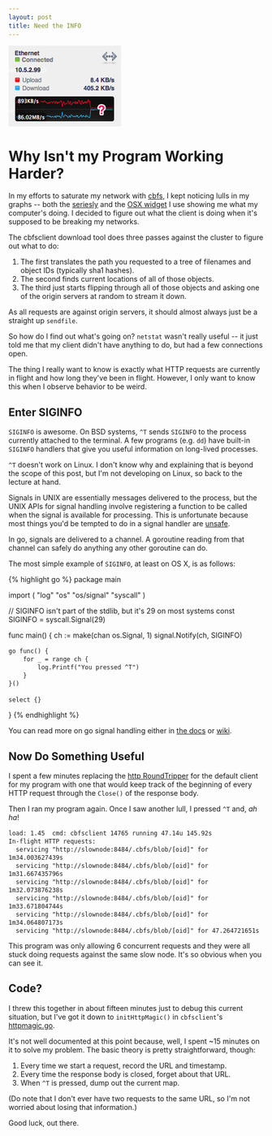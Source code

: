 ```yaml
---
layout: post
title: Need the INFO
---
```


<div>
  <img src="/images/notwork.png" alt="notwork"
      title="What are you doing?"
      class="floatright"/>
</div>

# Why Isn't my Program Working Harder?

In my efforts to saturate my network with [cbfs][cbfs], I kept
noticing lulls in my graphs -- both the [seriesly][seriesly] and the
[OSX widget][istatm] I use showing me what my computer's doing.  I
decided to figure out what the client is doing when it's supposed to
be breaking my networks.

The cbfsclient download tool does three passes against the cluster to
figure out what to do:

1. The first translates the path you requested to a tree of filenames
and object IDs (typically sha1 hashes).
2. The second finds current locations of all of those objects.
3. The third just starts flipping through all of those objects and
asking one of the origin servers at random to stream it down.

As all requests are against origin servers, it should almost always
just be a straight up `sendfile`.

So how do I find out what's going on?  `netstat` wasn't really useful --
it just told me that my client didn't have anything to do, but had a
few connections open.

The thing I really want to know is exactly what HTTP requests are
currently in flight and how long they've been in flight.  However, I
only want to know this when I observe behavior to be weird.

## Enter SIGINFO

`SIGINFO` is awesome.  On BSD systems, `^T` sends `SIGINFO` to the
process currently attached to the terminal.  A few programs
(e.g. `dd`) have built-in `SIGINFO` handlers that give you useful
information on long-lived processes.

`^T` doesn't work on Linux.  I don't know why and explaining that is
beyond the scope of this post, but I'm not developing on Linux, so
back to the lecture at hand.

Signals in UNIX are essentially messages delivered to the process, but
the UNIX APIs for signal handling involve registering a function to be
called when the signal is available for processing.  This is
unfortunate because most things you'd be tempted to do in a signal
handler are [unsafe][sighandler].

In go, signals are delivered to a channel.  A goroutine reading from
that channel can safely do anything any other goroutine can do.

The most simple example of `SIGINFO`, at least on OS X, is as follows:

{% highlight go %}
package main

import (
	"log"
	"os"
	"os/signal"
	"syscall"
)

// SIGINFO isn't part of the stdlib, but it's 29 on most systems
const SIGINFO = syscall.Signal(29)

func main() {
	ch := make(chan os.Signal, 1)
	signal.Notify(ch, SIGINFO)

	go func() {
		for _ = range ch {
			log.Printf("You pressed ^T")
		}
	}()

	select {}
}
{% endhighlight %}

You can read more on go signal handling either in [the docs][godocsig]
or [wiki][sigwiki].

## Now Do Something Useful

I spent a few minutes replacing the [http RoundTripper][httprt] for
the default client for my program with one that would keep track of
the beginning of every HTTP request through the `Close()` of the
response body.

Then I ran my program again.  Once I saw another lull, I pressed `^T`
and, *ah ha*!

    load: 1.45  cmd: cbfsclient 14765 running 47.14u 145.92s
    In-flight HTTP requests:
      servicing "http://slownode:8484/.cbfs/blob/[oid]" for 1m34.003627439s
      servicing "http://slownode:8484/.cbfs/blob/[oid]" for 1m31.667435796s
      servicing "http://slownode:8484/.cbfs/blob/[oid]" for 1m32.073876238s
      servicing "http://slownode:8484/.cbfs/blob/[oid]" for 1m33.671804744s
      servicing "http://slownode:8484/.cbfs/blob/[oid]" for 1m34.064807173s
      servicing "http://slownode:8484/.cbfs/blob/[oid]" for 47.264721651s

This program was only allowing 6 concurrent requests and they were all
stuck doing requests against the same slow node.  It's so obvious when
you can see it.

## Code?

I threw this together in about fifteen minutes just to debug this current
situation, but I've got it down to `initHttpMagic()` in `cbfsclient`'s
[httpmagic.go][httpmagic].

It's not well documented at this point because, well, I spent ~15
minutes on it to solve my problem.  The basic theory is pretty
straightforward, though:

1. Every time we start a request, record the URL and timestamp.
2. Every time the response body is closed, forget about that URL.
3. When `^T` is pressed, dump out the current map.

(Do note that I don't ever have two requests to the same URL, so I'm
not worried about losing that information.)

Good luck, out there.

[cbfs]: /2012/09/27/cbfs.html
[seriesly]: /2012/09/09/seriesly.html
[istatm]: http://bjango.com/mac/istatmenus/
[sighandler]: https://www.securecoding.cert.org/confluence/display/seccode/SIG30-C.+Call+only+asynchronous-safe+functions+within+signal+handlers
[httprt]: http://golang.org/pkg/net/http/#RoundTripper
[httpmagic]: https://github.com/couchbaselabs/cbfs/blob/master/tools/cbfsclient/httpmagic.go
[godocsig]: http://golang.org/pkg/os/signal/
[sigwiki]: https://code.google.com/p/go-wiki/wiki/SignalHandling
